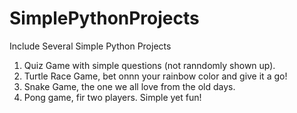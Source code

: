 # SimplePythonProjects
Include Several Simple Python Projects 

1. Quiz Game with simple questions (not ranndomly shown up).
2. Turtle Race Game, bet onnn your rainbow color and give it a go!
3. Snake Game, the one we all love from the old days.
4. Pong game, fir two players. Simple yet fun!
